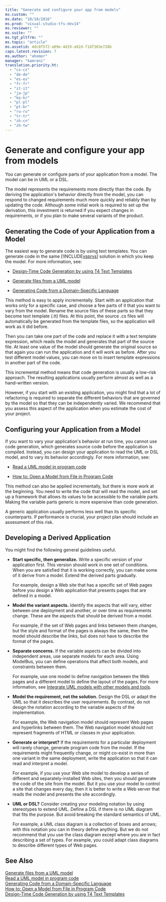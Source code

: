 ```yaml
---
title: "Generate and configure your app from models"
ms.custom: ""
ms.date: "10/18/2016"
ms.prod: "visual-studio-tfs-dev14"
ms.reviewer: ""
ms.suite: ""
ms.tgt_pltfrm: ""
ms.topic: "article"
ms.assetid: 4dc8f572-a09e-4d19-a92d-f1df383e728b
caps.latest.revision: 7
ms.author: "ahomer"
manager: "kamrani"
translation.priority.ht: 
  - "cs-cz"
  - "de-de"
  - "es-es"
  - "fr-fr"
  - "it-it"
  - "ja-jp"
  - "ko-kr"
  - "pl-pl"
  - "pt-br"
  - "ru-ru"
  - "tr-tr"
  - "zh-cn"
  - "zh-tw"
---
```

# Generate and configure your app from models
You can generate or configure parts of your application from a model. The model can be in UML or a DSL.  
  
 The model represents the requirements more directly than the code. By deriving the application's behavior directly from the model, you can respond to changed requirements much more quickly and reliably than by updating the code. Although some initial work is required to set up the derivation, this investment is returned if you expect changes in requirements, or if you plan to make several variants of the product.  
  
## Generating the Code of your Application from a Model  
 The easiest way to generate code is by using text templates. You can generate code in the same [!INCLUDE[vsprvs](../codequality/includes/vsprvs_md.md)] solution in which you keep the model. For more information, see:  
  
-   [Design-Time Code Generation by using T4 Text Templates](../modeling/design-time-code-generation-by-using-t4-text-templates.md)  
  
-   [Generate files from a UML model](../modeling/generate-files-from-a-uml-model.md)  
  
-   [Generating Code from a Domain-Specific Language](../modeling/generating-code-from-a-domain-specific-language.md)  
  
 This method is easy to apply incrementally. Start with an application that works only for a specific case, and choose a few parts of it that you want to vary from the model. Rename the source files of these parts so that they become text template (.tt) files. At this point, the source .cs files will automatically be generated from the template files, so the application will work as it did before.  
  
 Then you can take one part of the code and replace it with a text template expression, which reads the model and generates that part of the source file. At least one value of the model should generate the original source so that again you can run the application and it will work as before. After you test different model values, you can move on to insert template expressions in another part of the code.  
  
 This incremental method means that code generation is usually a low-risk approach. The resulting applications usually perform almost as well as a hand-written version.  
  
 However, if you start with an existing application, you might find that a lot of refactoring is required to separate the different behaviors that are governed by the model so that they can be independently varied. We recommend that you assess this aspect of the application when you estimate the cost of your project.  
  
## Configuring your Application from a Model  
 If you want to vary your application's behavior at run time, you cannot use code generation, which generates source code before the application is compiled. Instead, you can design your application to read the UML or DSL model, and to vary its behavior accordingly. For more information, see:  
  
-   [Read a UML model in program code](../modeling/read-a-uml-model-in-program-code.md)  
  
-   [How to: Open a Model from File in Program Code](../modeling/how-to--open-a-model-from-file-in-program-code.md)  
  
 This method can also be applied incrementally, but there is more work at the beginning. You need to write the code that will read the model, and set up a framework that allows its values to be accessible to the variable parts. Making the variable parts generic is more expensive than code generation.  
  
 A generic application usually performs less well than its specific counterparts. If performance is crucial, your project plan should include an assessment of this risk.  
  
## Developing a Derived Application  
 You might find the following general guidelines useful.  
  
-   **Start specific, then generalize.** Write a specific version of your application first. This version should work in one set of conditions. When you are satisfied that it is working correctly, you can make some of it derive from a model. Extend the derived parts gradually.  
  
     For example, design a Web site that has a specific set of Web pages before you design a Web application that presents pages that are defined in a model.  
  
-   **Model the variant aspects.** Identify the aspects that will vary, either between one deployment and another, or over time as requirements change. These are the aspects that should be derived from a model.  
  
     For example, if the set of Web pages and links between them changes, but the style and format of the pages is always the same, then the model should describe the links, but does not have to describe the format of the pages.  
  
-   **Separate concerns.** If the variable aspects can be divided into independent areas, use separate models for each area. Using ModelBus, you can define operations that affect both models, and constraints between them.  
  
     For example, use one model to define navigation between the Web pages and a different model to define the layout of the pages. For more information, see [Integrate UML models with other models and tools](../modeling/integrate-uml-models-with-other-models-and-tools.md).  
  
-   **Model the requirement, not the solution.** Design the DSL or adapt the UML so that it describes the user requirements. By contrast, do not design the notation according to the variable aspects of the implementation.  
  
     For example, the Web navigation model should represent Web pages and hyperlinks between them. The Web navigation model should not represent fragments of HTML or classes in your application.  
  
-   **Generate or interpret?** If the requirements for a particular deployment will rarely change, generate program code from the model. If the requirements might frequently change, or might co-exist in more than one variant in the same deployment, write the application so that it can read and interpret a model.  
  
     For example, if you use your Web site model to develop a series of different and separately-installed Web sites, then you should generate the code of the site from the model. But it you use your model to control a site that changes every day, then it is better to write a Web server that reads the model and presents the site accordingly.  
  
-   **UML or DSL?** Consider creating your modeling notation by using stereotypes to extend UML. Define a DSL if there is no UML diagram that fits the purpose. But avoid breaking the standard semantics of UML.  
  
     For example, a UML class diagram is a collection of boxes and arrows; with this notation you can in theory define anything. But we do not recommend that you use the class diagram except where you are in fact describing a set of types. For example, you could adapt class diagrams to describe different types of Web pages.  
  
## See Also  
 [Generate files from a UML model](../modeling/generate-files-from-a-uml-model.md)   
 [Read a UML model in program code](../modeling/read-a-uml-model-in-program-code.md)   
 [Generating Code from a Domain-Specific Language](../modeling/generating-code-from-a-domain-specific-language.md)   
 [How to: Open a Model from File in Program Code](../modeling/how-to--open-a-model-from-file-in-program-code.md)   
 [Design-Time Code Generation by using T4 Text Templates](../modeling/design-time-code-generation-by-using-t4-text-templates.md)